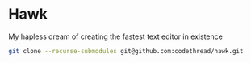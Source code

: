 # Hawk

My hapless dream of creating the fastest text editor in existence

```sh
git clone --recurse-submodules git@github.com:codethread/hawk.git
```
